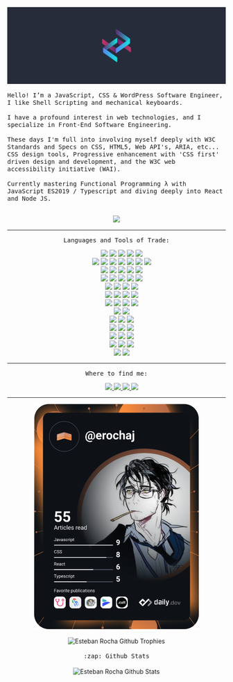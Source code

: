 <div align="center">
  <a href="https://rocha.codes" rel="noopener" target="_blank">
    <img src="https://github.com/Esteban-Rocha/Esteban-Rocha/blob/master/img/LogoLong.jpg" alt="Esteban Rocha Logo"/>
  </a>
</div>
<p role="spacer"></p>
<p align="left">
  <samp>
    Hello! I’m a JavaScript, CSS & WordPress Software Engineer, I like Shell Scripting and mechanical keyboards.<br><br>I have a profound interest in web technologies, and I specialize in Front-End Software Engineering.
  </samp>
  <br><br>
  <samp>
    These days I'm full into involving myself deeply with W3C Standards and Specs on CSS, HTML5, Web API's, ARIA, etc... CSS design tools, Progressive enhancement with 'CSS first' driven design and development, and the W3C web accessibility initiative (WAI).<br><br>Currently mastering Functional Programming λ with JavaScript ES2019 / Typescript and diving deeply into React and Node JS.
  </samp>
  <br><br>
</p>
<p align="center"><img src="https://komarev.com/ghpvc/?username=esteban-rocha"></p>

<hr>

<p align="center">
  <samp>Languages and Tools of Trade:</samp><br>
  <ul align="center">
    <!--- Begin Languajes Section -->
    <img src="https://img.shields.io/badge/javascript%20-%23323330.svg?&style=for-the-badge&logo=javascript&logoColor=%23F7DF1E"/>
    <img src="https://img.shields.io/badge/typescript%20-%23007ACC.svg?&style=for-the-badge&logo=typescript&logoColor=white"/>
    <img src="https://img.shields.io/badge/shell_script%20-%23121011.svg?&style=for-the-badge&logo=gnu-bash&logoColor=white"/>
    <img src="https://img.shields.io/badge/css3%20-%231572B6.svg?&style=for-the-badge&logo=css3&logoColor=white"/>
    <img src="https://img.shields.io/badge/react%20-%2320232a.svg?&style=for-the-badge&logo=react&logoColor=%2361DAFB"/>
    <br>
    <!--- End Languajes Section -->
    <!--- Begin Secondary Languajes Section -->
    <img src="https://img.shields.io/badge/html5%20-%23E34F26.svg?&style=for-the-badge&logo=html5&logoColor=white"/>
    <img src="https://img.shields.io/badge/php-%23777BB4.svg?&style=for-the-badge&logo=php&logoColor=white"/>
    <img src="https://img.shields.io/badge/jinja%20-B41717.svg?&style=for-the-badge&logo=jinja&logoColor=white"/>
    <img src="https://img.shields.io/badge/sass%20-hotpink.svg?&style=for-the-badge&logo=sass&logoColor=white"/>
    <img src="https://img.shields.io/badge/git%20-%23F05033.svg?&style=for-the-badge&logo=git&logoColor=white"/>
    <img src="https://img.shields.io/badge/jest%20-C21325.svg?&style=for-the-badge&logo=jest&logoColor=white"/>
    <img src="https://img.shields.io/badge/gulp%20-CF4647.svg?&style=for-the-badge&logo=gulp&logoColor=F9DC3E"/>
    <br>
    <!--- End Secondary Languajes Section -->
    <!--- Begin Tools Section -->
    <img src="https://img.shields.io/badge/babel%20-%23323330.svg?&style=for-the-badge&logo=babel&logoColor=F9DC3E"/>
    <img src="https://img.shields.io/badge/prettier%20-F7B93E.svg?&style=for-the-badge&logo=prettier&logoColor=black"/>
    <img src="https://img.shields.io/badge/postcss%20-DD3A0A.svg?&style=for-the-badge&logo=postcss&logoColor=white"/>
    <img src="https://img.shields.io/badge/eslint%20-4B32C3.svg?&style=for-the-badge&logo=eslint&logoColor=FFFFFF"/>
    <img src="https://img.shields.io/badge/circleci%20-%23161616.svg?&style=for-the-badge&logo=circleci&logoColor=white"/>
    <br>
    <img src="https://img.shields.io/badge/yarn%20-2C8EBB.svg?&style=for-the-badge&logo=yarn&logoColor=white"/>
    <img src="https://img.shields.io/badge/insomnia%20-5849BE.svg?&style=for-the-badge&logo=insomnia&logoColor=white"/>
    <img src="https://img.shields.io/badge/npm%20-CB3837.svg?&style=for-the-badge&logo=npm&logoColor=white"/>
    <img src="https://img.shields.io/badge/node%20-339933.svg?&style=for-the-badge&logo=node.js&logoColor=white"/>
    <img src="https://img.shields.io/badge/postman%20-FF6C37.svg?&style=for-the-badge&logo=postman&logoColor=white"/>
    <br>
    <!--- End Tools Section -->
    <!--- Begin Platform Section -->
    <img src="https://img.shields.io/badge/docker%20-%230db7ed.svg?&style=for-the-badge&logo=docker&logoColor=white"/>
    <img src="https://img.shields.io/badge/aws%20-232F3E.svg?&style=for-the-badge&logo=amazon-aws&logoColor=white"/>
    <img src="https://img.shields.io/badge/DigitalOcean-%230167ff.svg?&style=for-the-badge&logo=digitalOcean&logoColor=white"/>
    <img src="https://img.shields.io/badge/pantheon%20-000.svg?&style=for-the-badge&logo=pantheon&logoColor=EFD01B"/>
    <br>
    <img src="https://img.shields.io/badge/heroku%20-%23430098.svg?&style=for-the-badge&logo=heroku&logoColor=white"/>
    <img src="https://img.shields.io/badge/netlify%20-00C7B7.svg?&style=for-the-badge&logo=netlify&logoColor=white"/>
    <img src="https://img.shields.io/badge/linode%20-00A95C.svg?&style=for-the-badge&logo=linode&logoColor=white"/>
    <img src="https://img.shields.io/badge/wpengine%20-40BAC8.svg?&style=for-the-badge&logo=wp-engine&logoColor=white"/>
    <br>
    <!--- End Platform Section -->
    <!--- Begin CMS Section -->
    <img src="https://img.shields.io/badge/wordpress%20-21759B.svg?&style=for-the-badge&logo=wordpress&logoColor=white"/>
    <img src="https://img.shields.io/badge/woo%20-96588A.svg?&style=for-the-badge&logo=woo&logoColor=white"/>
    <img src="https://img.shields.io/badge/hubspot%20-FF7A59.svg?&style=for-the-badge&logo=hubspot&logoColor=white"/>
    <img src="https://img.shields.io/badge/shopify%20-7AB55C.svg?&style=for-the-badge&logo=shopify&logoColor=white"/>
    <br>
    <!--- End CMS Section -->
    <img src="https://img.shields.io/badge/chrome_dev_tools%20-4285F4.svg?&style=for-the-badge&logo=google-chrome&logoColor=FFFFFF"/>
    <img src="https://img.shields.io/badge/firefox_dev_tools%20-FF7139.svg?&style=for-the-badge&logo=firefox&logoColor=FFFFFF"/>
    <br>
    <img src="https://img.shields.io/badge/mdnwebdocs%20-000.svg?&style=for-the-badge&logo=mdn-web-docs&logoColor=FFFFFF"/>
    <img src="https://img.shields.io/badge/w3c%20-005A9C.svg?&style=for-the-badge&logo=w3c&logoColor=FFFFFF"/>
    <img src="https://img.shields.io/badge/lighthouse%20-F44B21.svg?&style=for-the-badge&logo=lighthouse&logoColor=FFFFFF"/>
    <br>
    <img src="https://img.shields.io/badge/mysql%20-4479A1.svg?&style=for-the-badge&logo=mysql&logoColor=white"/>
    <img src="https://img.shields.io/badge/maria_db%20-003545.svg?&style=for-the-badge&logo=mariadb&logoColor=white"/>
    <img src="https://img.shields.io/badge/redis%20-DC382D.svg?&style=for-the-badge&logo=redis&logoColor=white"/>
    <br>
    <img src="https://img.shields.io/badge/macos%20-999999.svg?&style=for-the-badge&logo=apple&logoColor=white"/>
    <img src="https://img.shields.io/badge/archlinux%20-1793D1.svg?&style=for-the-badge&logo=arch-linux&logoColor=white"/>
    <img src="https://img.shields.io/badge/linux%20-FCC624.svg?&style=for-the-badge&logo=linux&logoColor=black"/>
    <br>
    <img src="https://img.shields.io/badge/vscode%20-007ACC.svg?&style=for-the-badge&logo=visual-studio-code&logoColor=white"/>
    <img src="https://img.shields.io/badge/jetbrains%20-000.svg?&style=for-the-badge&logo=jetbrains&logoColor=white"/>
    <img src="https://img.shields.io/badge/neovim%20-57A143.svg?&style=for-the-badge&logo=neovim&logoColor=white"/>
    <br>
    <img src="https://img.shields.io/badge/figma%20-%23F24E1E.svg?&style=for-the-badge&logo=figma&logoColor=white"/>
    <img src="https://img.shields.io/badge/notion%20-000.svg?&style=for-the-badge&logo=notion&logoColor=white"/>
  </ul>
</p>
<hr>

<p align="center">
  <samp>Where to find me:</samp><br>
  <ul align="center">
    <a href="https://www.linkedin.com/in/estebanrocha" rel="noopener" target="_blank">
      <img src="https://img.shields.io/badge/linkedin%20-%230077B5.svg?&style=for-the-badge&logo=linkedin&logoColor=white"/>
    </a>
    <a href="https://github.com/Esteban-Rocha" rel="noopener" target="_blank">
      <img src="https://img.shields.io/badge/github%20-000.svg?&style=for-the-badge&logo=github&logoColor=white"/>
    </a>
    <a href="https://dev.to/estebanrocha" rel="noopener" target="_blank">
      <img src="https://img.shields.io/badge/dev.to%20-%23161616.svg?&style=for-the-badge&logo=dev.to&logoColor=white"/>
    </a>
    <a href="https://keybase.io/estebanrocha" rel="noopener" target="_blank">
      <img src="https://img.shields.io/badge/Keybase%20-33A0FF.svg?&style=for-the-badge&logo=keybase&logoColor=white"/>
    </a>
    <br>

  </ul>
</p>

<hr>

<div align="center">
  <a href="https://app.daily.dev/DailyDevTips"><img src="https://github.com/Esteban-Rocha/Esteban-Rocha/blob/master/devcard.svg" width="380" alt="Esteban Dev Card"/></a>
</div>
<p role="spacer"></p>
<div align="center">
  <img align="center" alt="Esteban Rocha Github Trophies" src="https://github-profile-trophy.vercel.app/?username=Esteban-Rocha&theme=nord" />
</div>
<br>
<div align="center">
  <samp>:zap: Github Stats</samp><br><br>
  <img align="center" alt="Esteban Rocha Github Stats" src="https://github-readme-stats.vercel.app/api?username=Esteban-Rocha&show_icons=true&theme=material-palenight" />
</div>
